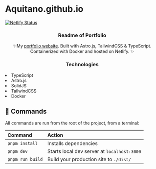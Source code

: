 # Aquitano.github.io

[![Netlify Status](https://api.netlify.com/api/v1/badges/29fa6839-f9b7-4eb4-a066-6a3826c2a775/deploy-status)](https://app.netlify.com/sites/brilliant-paprenjak-868a04/deploys)

<p align="center">
  <h3 align="center">Readme of Portfolio</h3>
  <p align="center">✨My <a href="https://thomasbreindl.me"/> portfolio website</a>. Built with Astro.js, TailwindCSS & TypeScript. Containerized with Docker and hosted on Netlify. ✨</p>
</p>

<p>
  <h3 align="center">Technologies</h3>
    <li>TypeScript</li>
    <li>Astro.js</li>
    <li>SolidJS</li>
    <li>TailwindCSS</li>
    <li>Docker</li>
  </p>
</p>

## 🧞 Commands

All commands are run from the root of the project, from a terminal:

| Command          | Action                                      |
| :--------------- | :------------------------------------------ |
| `pnpm install`   | Installs dependencies                       |
| `pnpm dev`       | Starts local dev server at `localhost:3000` |
| `pnpm run build` | Build your production site to `./dist/`     |
